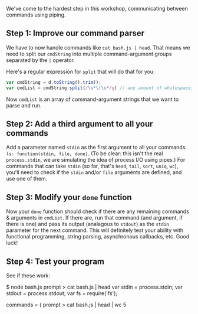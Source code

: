 We've come to the hardest step in this workshop, communicating between commands using piping.

## Step 1: Improve our command parser

We have to now handle commands like `cat bash.js | head`.  That means we need to split our `cmdString` into multiple command-argument groups separated by the `|` operator.

Here's a regular expression for `split` that will do that for you:

``` javascript
var cmdString = d.toString().trim();
var cmdList = cmdString.split(/\s*\|\s*/g) // any amount of whitespace, pipe, any amount of whitespace
```

Now `cmdList` is an array of command-argument strings that we want to parse and run.

## Step 2: Add a third argument to all your commands

Add a parameter named `stdin` as the first argument to all your commands: `ls: function(stdin, file, done)`. (To be clear: this isn't the real `process.stdin`, we are simulating the idea of process I/O using pipes.)  For commands that can take `stdin` (so far, that's `head`, `tail`, `sort`, `uniq`, `wc`), you'll need to check if the `stdin` and/or `file` arguments are defined, and use one of them.

## Step 3: Modify your `done` function

Now your `done` function should check if there are any remaining commands & arguments in `cmdList`.  If there are, run that command (and argument, if there is one) and pass its output (analagous to `stdout`) as the `stdin` parameter for the next command. This will definitely test your ability with functional programming, string parsing, asynchronous callbacks, etc. Good luck!

## Step 4: Test your program

See if these work:

<terminal>
$ node bash.js
prompt > cat bash.js | head
var stdin = process.stdin;
var stdout = process.stdout;
var fs = require('fs');

commands = {
prompt > cat bash.js | head | wc
5

</terminal>